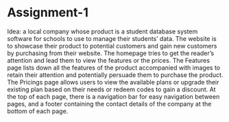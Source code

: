 # Assignment-1
Idea: a local company whose product is a student database system software for schools to use to manage their students’ data. The website is to showcase their product to potential customers and gain new customers by purchasing from their website. The homepage tries to get the reader’s attention and lead them to view the features or the prices. The Features page lists down all the features of the product accompanied with images to retain their attention and potentially persuade them to purchase the product. The Pricings page allows users to view the available plans or upgrade their existing plan based on their needs or redeem codes to gain a discount. At the top of each page, there is a navigation bar for easy navigation between pages, and a footer containing the contact details of the company at the bottom of each page.
